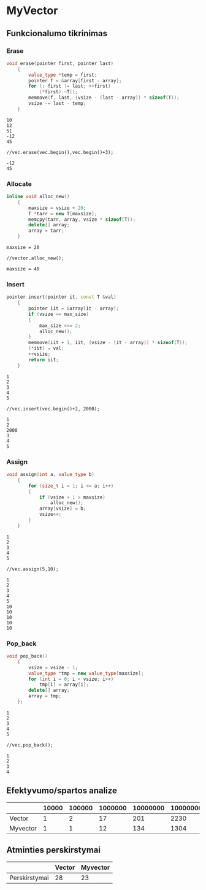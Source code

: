 # MyVector
## Funkcionalumo tikrinimas
### Erase
```c++
void erase(pointer first, pointer last)
    {
        value_type *temp = first;
        pointer f = &array[first - array];
        for (; first != last; ++first)
            (*first).~T();
        memmove(f, last, (vsize - (last - array)) * sizeof(T));
        vsize -= last - temp;
    }
```
```shell
10
12
51
-12
45

//vec.erase(vec.begin(),vec.begin()+3);

-12
45
```
### Allocate
```c++
inline void alloc_new()
    {
        maxsize = vsize + 20;
        T *tarr = new T[maxsize];
        memcpy(tarr, array, vsize * sizeof(T));
        delete[] array;
        array = tarr;
    }
```
```shell
maxsize = 20

//vector.alloc_new();

maxsize = 40

```
### Insert
```c++
pointer insert(pointer it, const T &val)
    {
        pointer iit = &array[it - array];
        if (vsize == max_size)
        {
            max_size <<= 2;
            alloc_new();
        }
        memmove(iit + 1, iit, (vsize - (it - array)) * sizeof(T));
        (*iit) = val;
        ++vsize;
        return iit;
    }
```
```shell
1
2
3
4
5

//vec.insert(vec.begin()+2, 2000);

1
2
2000
3
4
5
```
### Assign
```c++
void assign(int a, value_type b)
    {
        for (size_t i = 1; i <= a; i++)
        {
            if (vsize + 1 > maxsize)
                alloc_new();
            array[vsize] = b;
            vsize++;
        }
    }
```
```shell
1
2
3
4
5

//vec.assign(5,10);

1
2
3
4
5
10
10
10
10
10
```
### Pop_back
```c++
void pop_back()
    {
        vsize = vsize - 1;
        value_type *tmp = new value_type[maxsize];
        for (int i = 0; i < vsize; i++)
            tmp[i] = array[i];
        delete[] array;
        array = tmp;
    };
 ```
 ```shell
1
2
3
4
5

//vec.pop_back();

1
2
3
4
 ```
 ## Efektyvumo/spartos analize
 
|          	| 10000 	| 100000 	| 1000000 	| 10000000 	| 100000000 	|
|----------	|-------	|--------	|---------	|----------	|-----------	|
| Vector   	| 1     	| 2      	| 17      	| 201      	| 2230      	|
| Myvector 	| 1      	| 1       	| 12        	| 134         	| 1304          	|

## Atminties perskirstymai

|               	| Vector 	| Myvector 	|
|---------------	|--------	|----------	|
| Perskirstymai 	| 28     	| 23       	|


